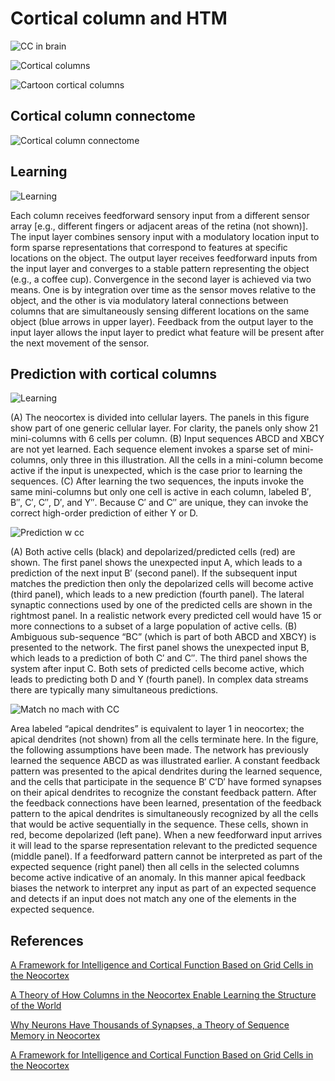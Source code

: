 # Cortical column and HTM

![CC in brain](https://opendatascience.com/wp-content/uploads/2017/08/corticalColumn.jpg)

![Cortical columns](https://c1.staticflickr.com/3/2747/4187284211_15c2311a1a.jpg)

![Cartoon cortical columns](cartoon_cortical_columns.png)


## Cortical column connectome

![Cortical column connectome](thalamus_cortex.png)

## Learning

![Learning](https://www.frontiersin.org/files/Articles/295079/fncir-11-00081-HTML/image_m/fncir-11-00081-g001.jpg)

Each column receives feedforward sensory input from a different sensor array [e.g., different fingers or adjacent areas of the retina (not shown)]. The input layer combines sensory input with a modulatory location input to form sparse representations that correspond to features at specific locations on the object. The output layer receives feedforward inputs from the input layer and converges to a stable pattern representing the object (e.g., a coffee cup). Convergence in the second layer is achieved via two means. One is by integration over time as the sensor moves relative to the object, and the other is via modulatory lateral connections between columns that are simultaneously sensing different locations on the same object (blue arrows in upper layer). Feedback from the output layer to the input layer allows the input layer to predict what feature will be present after the next movement of the sensor.

## Prediction with cortical columns 

![Learning](https://www.frontiersin.org/files/Articles/174222/fncir-10-00023-HTML/image_m/fncir-10-00023-g002.jpg)

(A) The neocortex is divided into cellular layers. The panels in this figure show part of one generic cellular layer. For clarity, the panels only show 21 mini-columns with 6 cells per column. (B) Input sequences ABCD and XBCY are not yet learned. Each sequence element invokes a sparse set of mini-columns, only three in this illustration. All the cells in a mini-column become active if the input is unexpected, which is the case prior to learning the sequences. (C) After learning the two sequences, the inputs invoke the same mini-columns but only one cell is active in each column, labeled B′, B″, C′, C″, D′, and Y″. Because C′ and C″ are unique, they can invoke the correct high-order prediction of either Y or D.

![Prediction w cc](https://www.frontiersin.org/files/Articles/174222/fncir-10-00023-HTML/image_m/fncir-10-00023-g003.jpg)

(A) Both active cells (black) and depolarized/predicted cells (red) are shown. The first panel shows the unexpected input A, which leads to a prediction of the next input B′ (second panel). If the subsequent input matches the prediction then only the depolarized cells will become active (third panel), which leads to a new prediction (fourth panel). The lateral synaptic connections used by one of the predicted cells are shown in the rightmost panel. In a realistic network every predicted cell would have 15 or more connections to a subset of a large population of active cells. (B) Ambiguous sub-sequence “BC” (which is part of both ABCD and XBCY) is presented to the network. The first panel shows the unexpected input B, which leads to a prediction of both C′ and C″. The third panel shows the system after input C. Both sets of predicted cells become active, which leads to predicting both D and Y (fourth panel). In complex data streams there are typically many simultaneous predictions.

![Match no mach with CC](https://www.frontiersin.org/files/Articles/174222/fncir-10-00023-HTML/image_m/fncir-10-00023-g004.jpg)

Area labeled “apical dendrites” is equivalent to layer 1 in neocortex; the apical dendrites (not shown) from all the cells terminate here. In the figure, the following assumptions have been made. The network has previously learned the sequence ABCD as was illustrated earlier. A constant feedback pattern was presented to the apical dendrites during the learned sequence, and the cells that participate in the sequence B′ C′D′ have formed synapses on their apical dendrites to recognize the constant feedback pattern. After the feedback connections have been learned, presentation of the feedback pattern to the apical dendrites is simultaneously recognized by all the cells that would be active sequentially in the sequence. These cells, shown in red, become depolarized (left pane). When a new feedforward input arrives it will lead to the sparse representation relevant to the predicted sequence (middle panel). If a feedforward pattern cannot be interpreted as part of the expected sequence (right panel) then all cells in the selected columns become active indicative of an anomaly. In this manner apical feedback biases the network to interpret any input as part of an expected sequence and detects if an input does not match any one of the elements in the expected sequence.

## References

[A Framework for Intelligence and Cortical Function Based on Grid Cells in the Neocortex](https://numenta.com/assets/pdf/research-publications/papers/Companion-paper-to-Thousand-Brains-Theory-of-Intelligence.pdf)

[A Theory of How Columns in the Neocortex Enable Learning the Structure of the World](https://www.frontiersin.org/articles/10.3389/fncir.2017.00081/full)

[Why Neurons Have Thousands of Synapses, a Theory of Sequence Memory in Neocortex](https://www.frontiersin.org/articles/10.3389/fncir.2016.00023/full)

[A Framework for Intelligence and Cortical Function Based on Grid Cells in the Neocortex](https://www.frontiersin.org/articles/10.3389/fncir.2018.00121/full)
